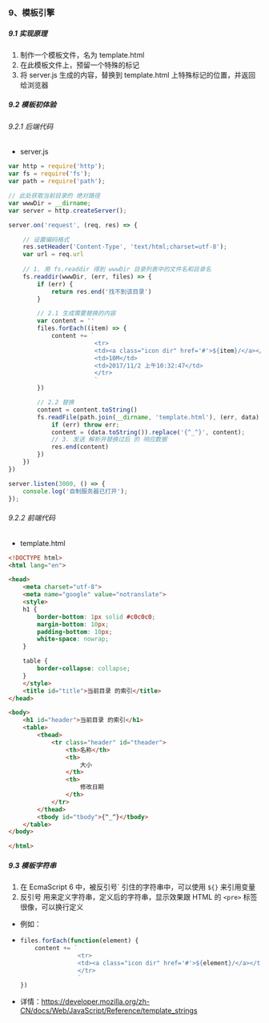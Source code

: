 ### 9、模板引擎

##### 9.1 实现原理

1. 制作一个模板文件，名为 template.html
2. 在此模板文件上，预留一个特殊的标记
3. 将 server.js 生成的内容，替换到 template.html 上特殊标记的位置，并返回给浏览器



##### 9.2 模板初体验

###### 9.2.1 后端代码

- server.js

```javascript
var http = require('http');
var fs = require('fs');
var path = require('path');

// 此处获取当前目录的 绝对路径
var wwwDir = __dirname; 
var server = http.createServer();

server.on('request', (req, res) => {

    // 设置编码格式
    res.setHeader('Content-Type', 'text/html;charset=utf-8');
    var url = req.url
    
    // 1. 用 fs.readdir 得到 wwwDir 目录列表中的文件名和目录名
    fs.readdir(wwwDir, (err, files) => {
        if (err) {
            return res.end('找不到该目录')
        }

        // 2.1 生成需要替换的内容
        var content = ''
        files.forEach((item) => {
            content += `
                        <tr>
                        <td><a class="icon dir" href='#'>${item}/</a></td>
                        <td>10M</td>
                        <td>2017/11/2 上午10:32:47</td>
                        </tr>
                        `
        })

        // 2.2 替换
        content = content.toString()
        fs.readFile(path.join(__dirname, 'template.html'), (err, data) => {
            if (err) throw err;
            content = (data.toString()).replace('{^_^}', content);
            // 3. 发送 解析并替换过后 的 响应数据
            res.end(content)
        })
    })
})

server.listen(3000, () => {
    console.log('自制服务器已打开');
});
```



###### 9.2.2 前端代码

- template.html

```html
<!DOCTYPE html>
<html lang="en">

<head>
    <meta charset="utf-8">
    <meta name="google" value="notranslate">
    <style>
    h1 {
        border-bottom: 1px solid #c0c0c0;
        margin-bottom: 10px;
        padding-bottom: 10px;
        white-space: nowrap;
    }

    table {
        border-collapse: collapse;
    }
    </style>
    <title id="title">当前目录 的索引</title>
</head>

<body>
    <h1 id="header">当前目录 的索引</h1>
    <table>
        <thead>
            <tr class="header" id="theader">
                <th>名称</th>
                <th>
                    大小
                </th>
                <th>
                    修改日期
                </th>
            </tr>
        </thead>
        <tbody id="tbody">{^_^}</tbody>
    </table>
</body>

</html>
```



##### 9.3 模板字符串

1. 在 EcmaScript 6 中，被反引号\` 引住的字符串中，可以使用 `${}` 来引用变量
2. 反引号 用来定义字符串，定义后的字符串，显示效果跟 HTML 的 `<pre>` 标签很像，可以换行定义

- 例如：

- ```javascript
  files.forEach(function(element) {
      content += `
                  <tr>
                  <td><a class="icon dir" href='#'>${element}/</a></td>
                  </tr>
                  `
  })
  ```

- 详情：https://developer.mozilla.org/zh-CN/docs/Web/JavaScript/Reference/template_strings

